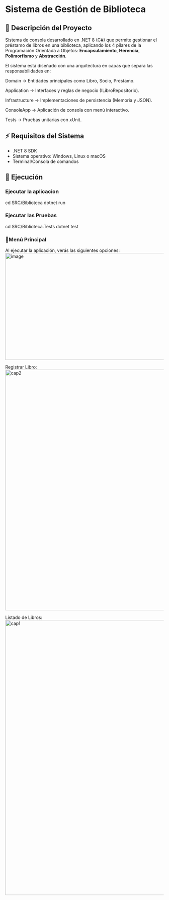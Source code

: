 # Sistema de Gestión de Biblioteca

## 📖 Descripción del Proyecto

Sistema de consola desarrollado en .NET 8 (C#) que permite gestionar el préstamo de libros en una biblioteca, aplicando los 4 pilares de la Programación Orientada a Objetos: **Encapsulamiento**, **Herencia**, **Polimorfismo** y **Abstracción**.

El sistema está diseñado con una arquitectura en capas que separa las responsabilidades en:

Domain → Entidades principales como Libro, Socio, Prestamo.

Application → Interfaces y reglas de negocio (ILibroRepositorio).

Infrastructure → Implementaciones de persistencia (Memoria y JSON).

ConsoleApp → Aplicación de consola con menú interactivo.

Tests → Pruebas unitarias con xUnit.


## ⚡ Requisitos del Sistema

- .NET 8 SDK
- Sistema operativo: Windows, Linux o macOS
- Terminal/Consola de comandos

## 🚀 Ejecución

### Ejecutar la aplicacion

cd SRC/Biblioteca
dotnet run

### Ejecutar las Pruebas

cd SRC/Biblioteca.Tests
dotnet test


### 📌Menú Principal

Al ejecutar la aplicación, verás las siguientes opciones:
<img width="1052" height="340" alt="image" src="https://github.com/user-attachments/assets/55faea31-75d7-4510-83e9-55f39307d3a6" />



Registrar Libro:
<img width="1371" height="766" alt="cap2" src="https://github.com/user-attachments/assets/b86665e9-acdd-4f4e-8d74-34b61ae56df5" />



Listado de Libros:
<img width="1443" height="875" alt="cap1" src="https://github.com/user-attachments/assets/ffb602d6-7703-46fb-9a69-2faa24f47aee" />



